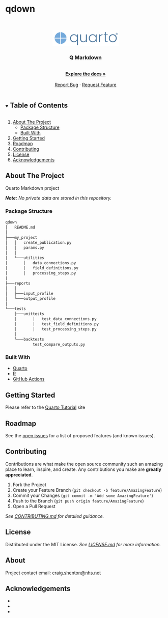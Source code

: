 # qdown

<!-- PROJECT LOGO -->
<br />
<p align="center">
  <a href="https://github.com/craig-shenton/qdown/">
    <img src="_assets/img/quarto.png" alt="Logo" height="50">
  </a>

  <h3 align="center">Q Markdown</h3>

  <p align="center">
    <br />
    <a href="/"><strong>Explore the docs »</strong></a>
    <br />
    <br />
    <a href="https://github.com/craig-shenton/qdown/issues">Report Bug</a>
    ·
    <a href="https://github.com/craig-shenton/qdown/issues">Request Feature</a>
  </p>
</p>

<!-- TABLE OF CONTENTS -->
<details open="open">
  <summary><h2 style="display: inline-block">Table of Contents</h2></summary>
  <ol>
    <li>
      <a href="#about-the-project">About The Project</a>
      <ul>
        <li><a href="#package-stucture">Package Structure</a></li>
        <li><a href="#built-with">Built With</a></li>
      </ul>
    </li>
    <li>
      <a href="#getting-started">Getting Started</a>
    <li><a href="#roadmap">Roadmap</a></li>
    <li><a href="#contributing">Contributing</a></li>
    <li><a href="#license">License</a></li>
    <li><a href="#acknowledgements">Acknowledgements</a></li>
  </ol>
</details>

<!-- ABOUT THE PROJECT -->

## About The Project

Quarto Markdown project

_**Note:** No private data are stored in this repository._

### Package Structure

<!-- NHSD template -->

```
qdown
│   README.md
│
├───my_project
│   │   create_publication.py
│   │   params.py
│   │
│   └───utilities
│       │   data_connections.py
│       │   field_definitions.py
│       │   processing_steps.py
|
├───reports
│   │
│   ├───input_profile
│   └───output_profile
│
└───tests
    ├───unittests
    │       │   test_data_connections.py
    │       │   test_field_definitions.py
    │       │   test_processing_steps.py
    │
    └───backtests
            test_compare_outputs.py
```

### Built With

- [Quarto](https://quarto.org/)
- [R](https://www.r-project.org/)
- [GitHub Actions](https://github.com/features/actions)

<!-- GETTING STARTED -->

## Getting Started

Please refer to the [Quarto Tutorial](https://openscapes.github.io/quarto-website-tutorial/) site

<!-- ROADMAP -->

## Roadmap

See the [open issues](https://github.com/craig-shenton/qdown/issues) for a list of proposed features (and known issues).

<!-- CONTRIBUTING-->

## Contributing

Contributions are what make the open source community such an amazing place to learn, inspire, and create. Any contributions you make are **greatly appreciated**.

1. Fork the Project
2. Create your Feature Branch (`git checkout -b feature/AmazingFeature`)
3. Commit your Changes (`git commit -m 'Add some AmazingFeature'`)
4. Push to the Branch (`git push origin feature/AmazingFeature`)
5. Open a Pull Request

_See [CONTRIBUTING.md](https://github.com/craig-shenton/qdown/blob/main/CONTRIBUTING.md) for detailed guidance._

<!-- LICENSE -->

## License

Distributed under the MIT License. _See [LICENSE.md](https://github.com/craig-shenton/qdown/blob/main/LICENSE) for more information._

<!-- CONTACT -->

## About

Project contact email: [craig.shenton@nhs.net](mailto:craig.shenton@nhs.net)

## Acknowledgements

* []()
* []()
* []()
